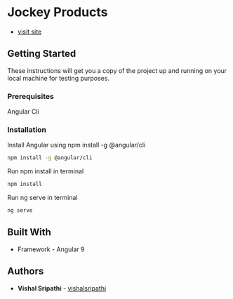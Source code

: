 # Jockey Products

*  [visit site](https://jockey-products.web.app/)


## Getting Started
These instructions will get you a copy of the project up and running on your local machine for testing purposes.

### Prerequisites
Angular Cli


### Installation
Install Angular using npm install -g @angular/cli
```bash
npm install -g @angular/cli
```
Run npm install in terminal
```bash
npm install
```
Run ng serve in terminal
```bash
ng serve
```


## Built With
* Framework - Angular 9

## Authors
* **Vishal Sripathi** - [vishalsripathi](https://github.com/vishalsripathi)

